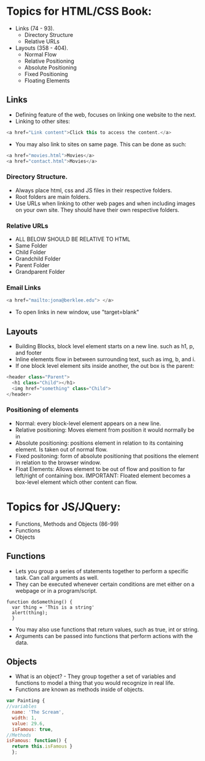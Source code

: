 
# Topics for HTML/CSS Book:
  - Links (74 - 93).
    - Directory Structure
    - Relative URLs
  - Layouts (358 - 404).
    - Normal Flow
    - Relative Positioning
    - Absolute Positioning
    - Fixed Positioning
    - Floating Elements

## Links
- Defining feature of the web, focuses on linking one website to the next.
- Linking to other sites:
``` Javascript
<a href="Link content">Click this to access the content.</a>
```
- You may also link to sites on same page. This can be done as such:
``` Javascript
<a href="movies.html">Movies</a>
<a href="contact.html">Movies</a>
```
### Directory Structure.
- Always place html, css and JS files in their respective folders.
- Root folders are main folders.
- Use URLs when linking to other web pages and when including images on your own site. They should have their own respective folders.

### Relative URLs
- ALL BELOW SHOULD BE RELATIVE TO HTML
- Same Folder 
- Child Folder
- Grandchild Folder
- Parent Folder
- Grandparent Folder

### Email Links
``` Javascript
<a href="mailto:jona@berklee.edu"> </a>
```
- To open links in new window, use "target=blank"

## Layouts
- Building Blocks, block level element starts on a new line. such as h1, p, and footer
- Inline elements flow in between surrounding text, such as img, b, and i.
- If one block level element sits inside another, the out box is the parent:

``` Javascript
<header class="Parent">
  <h1 class="Child"></h1>
  <img href="something" class="Child">
</header>
```
### Positioning of elements
- Normal: every block-level element appears on a new line.
- Relative positioning: Moves element from position it would normally be in 
- Absolute positioning: positions element in relation to its containing element. Is taken out of normal flow.
- Fixed positoning: form of absolute positioning that positions the element in relation to the browser window.
- Float Elements: Allows element to be out of flow and position to far left/right  of containing box. 
IMPORTANT: Floated element becomes a box-level element which other content can flow.

# Topics for JS/JQuery:
 - Functions, Methods and Objects (86-99) 
  - Functions
  - Objects

## Functions
- Lets you group a series of statements together to perform a specific task. Can call arguments as well.
- They can be executed whenever certain conditions are met either on a webpage or in a program/script.
``` Javscript
function doSomething() {
  var thing = 'This is a string'
  alert(thing);
  }
```
- You may also use functions that return values, such as true, int or string.
- Arguments can be passed into functions that perform actions with the data.

## Objects
- What is an object? - They group together a set of variables and functions to model a thing that you would recognize in real life.
- Functions are known as methods inside of objects.
``` Javascript
var Painting {
//variables
  name: 'The Scream',
  width: 1,
  value: 29.6,
  isFamous: true,
//Methods
isFamous: function() {
  return this.isFamous }
  };


